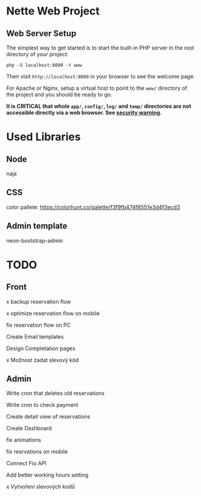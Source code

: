 # Nette Web Project

## Web Server Setup

The simplest way to get started is to start the built-in PHP server in the root directory of your project:

    php -S localhost:8000 -t www

Then visit `http://localhost:8000` in your browser to see the welcome page.

For Apache or Nginx, setup a virtual host to point to the `www/` directory of the project and you
should be ready to go.

**It is CRITICAL that whole `app/`, `config/`, `log/` and `temp/` directories are not accessible directly
via a web browser. See [security warning](https://nette.org/security-warning).**

# Used Libraries

## Node

naja

## CSS
color pallete: https://colorhunt.co/palette/f3f9fb474f8551e3d4f3ecd3

## Admin template

neon-bootstrap-admin

# TODO

## Front

x backup reservation flow

x optimize reservation flow on mobile

fix reservation flow on PC

Create Email templates

Design Completation pages

x Možnost zadat slevový kód



## Admin

Write cron that deletes old reservations

Write cron to check payment

Create detail view of reservations

Create Dashboard

fix animations

fix resrvations on mobile

Connect Fio API

Add better working hours setting

x Vytvoření slevových kodů







